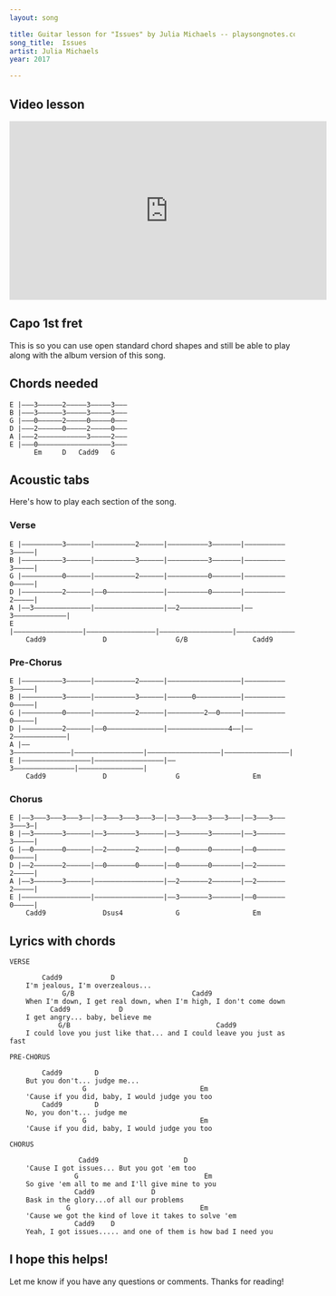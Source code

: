 ```yaml
---
layout: song

title: Guitar lesson for "Issues" by Julia Michaels -- playsongnotes.com
song_title:  Issues
artist: Julia Michaels
year: 2017

---
```


## Video lesson

<iframe width="560" height="315" src="https://www.youtube.com/embed/kxGaBaQD018?showinfo=0" frameborder="0" allowfullscreen></iframe>

## Capo 1st fret

This is so you can use open standard chord shapes and still be able to play along with the album version of this song.

## Chords needed

    E |–––3––––––2–––––3–––––3–––
    B |–––3––––––3–––––3–––––3–––
    G |–––0––––––2–––––0–––––0–––
    D |–––2––––––0–––––2–––––0–––
    A |–––2––––––––––––3–––––2–––
    E |–––0––––––––––––––––––3–––
          Em     D   Cadd9   G

## Acoustic tabs

Here's how to play each section of the song.

### Verse

    E |––––––––––3––––––|––––––––––2––––––|––––––––––3–––––––|––––––––––3–––––|
    B |––––––––––3––––––|––––––––––3––––––|––––––––––3–––––––|––––––––––3–––––|
    G |––––––––––0––––––|––––––––––2––––––|––––––––––0–––––––|––––––––––0–––––|
    D |––––––––––2––––––|––0––––––––––––––|––––––––––0–––––––|––––––––––2–––––|
    A |––3––––––––––––––|–––––––––––––––––|––2–––––––––––––––|––3–––––––––––––|
    E |–––––––––––––––––|–––––––––––––––––|––––––––––––––––––|––––––––––––––––|
        Cadd9              D                 G/B                Cadd9

### Pre-Chorus

    E |––––––––––3––––––|––––––––––2––––––|––––––––––––––––––|––––––––––3–––––|
    B |––––––––––3––––––|––––––––––3––––––|––––––0–––––––––––|––––––––––0–––––|
    G |––––––––––0––––––|––––––––––2––––––|–––––––––2––0–––––|––––––––––0–––––|
    D |––––––––––2––––––|––0––––––––––––––|–––––––––––––––4––|––2–––––––––––––|
    A |––3––––––––––––––|–––––––––––––––––|––––––––––––––––––|––––––––––––––––|
    E |–––––––––––––––––|–––––––––––––––––|––3–––––––––––––––|––––––––––––––––|
        Cadd9              D                 G                  Em

### Chorus

    E |––3–––3–––3–––3––|––3–––3–––3–––3––|––3–––3–––3–––3–––|––3–––3–––3–––3–|
    B |––3–––––––3––––––|––3–––––––3––––––|––3–––––––3–––––––|––3–––––––3–––––|
    G |––0–––––––0––––––|––2–––––––2––––––|––0–––––––0–––––––|––0–––––––0–––––|
    D |––2–––––––2––––––|––0–––––––0––––––|––0–––––––0–––––––|––2–––––––2–––––|
    A |––3–––––––3––––––|–––––––––––––––––|––2–––––––2–––––––|––2–––––––2–––––|
    E |–––––––––––––––––|–––––––––––––––––|––3–––––––3–––––––|––0–––––––0–––––|
        Cadd9              Dsus4             G                  Em

## Lyrics with chords

    VERSE

            Cadd9            D
        I'm jealous, I'm overzealous...
                 G/B                             Cadd9
        When I'm down, I get real down, when I'm high, I don't come down
              Cadd9            D
        I get angry... baby, believe me
                G/B                                    Cadd9
        I could love you just like that... and I could leave you just as fast

    PRE-CHORUS

            Cadd9        D
        But you don't... judge me...
                      G                            Em
        'Cause if you did, baby, I would judge you too
            Cadd9        D
        No, you don't... judge me
                      G                            Em
        'Cause if you did, baby, I would judge you too

    CHORUS

                     Cadd9                     D
        'Cause I got issues... But you got 'em too
                    G                               Em
        So give 'em all to me and I'll give mine to you
                    Cadd9              D
        Bask in the glory...of all our problems
                  G                                Em
        'Cause we got the kind of love it takes to solve 'em
                    Cadd9    D         
        Yeah, I got issues..... and one of them is how bad I need you

## I hope this helps!

Let me know if you have any questions or comments. Thanks for reading!
